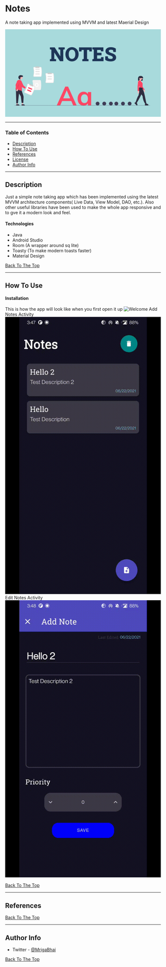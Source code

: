 # Notes
A note taking app implemented using MVVM and latest Maerial Design

![Project Image](https://github.com/glitch-droid/Notes/blob/master/app/src/main/res/raw/welcome_pic.png)


---

### Table of Contents

- [Description](#description)
- [How To Use](#how-to-use)
- [References](#references)
- [License](#license)
- [Author Info](#author-info)

---

## Description

Just a simple note taking app which has been implemented using the latest MVVM architecture components( Live Data, View Model, DAO, etc.). Also other useful libraries have been used to make the whole app responsive and to gve it a modern look and feel. 

#### Technologies

- Java
- Android Studio
- Room (A wrapper around sq lite)
- Toasty (To make modern toasts faster)
- Material Design

[Back To The Top](#read-me-template)

---

## How To Use


#### Installation
This is how the app will look like when you first open it up
![Welcome](https://github.com/glitch-droid/Notes/blob/master/app/src/main/res/raw/open_scrn.png)
Add Notes Activity
![Add](https://github.com/glitch-droid/Notes/blob/master/app/src/main/res/raw/add_note.gif)
Edit Notes Activity
![Edit](https://github.com/glitch-droid/Notes/blob/master/app/src/main/res/raw/edit_note.gif)

[Back To The Top](#read-me-template)

---

## References
[Back To The Top](#read-me-template)

---

## Author Info

- Twitter - [@MrigaBhai](https://www.facebook.com/mriganka.bharali.547)

[Back To The Top](#read-me-template)
